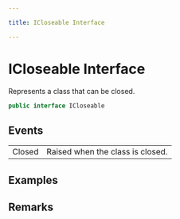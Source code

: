 ```yaml
---

title: ICloseable Interface

---
```


# ICloseable Interface

Represents a class that can be closed.

```csharp
public interface ICloseable 
```

## Events

<table>
<tr><td>Closed</td><td>Raised when the class is closed.</td></tr>
</table>

<!-- Only change content below this line, anything above this line will be lost when regenerated. -->

## Examples

## Remarks

